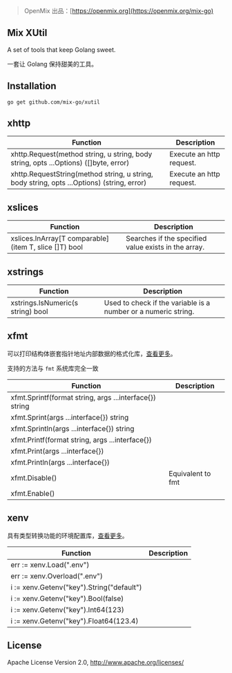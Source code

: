 > OpenMix 出品：[https://openmix.org](https://openmix.org/mix-go)

## Mix XUtil

A set of tools that keep Golang sweet.

一套让 Golang 保持甜美的工具。

## Installation

```
go get github.com/mix-go/xutil
```

## xhttp

| Function                                                                                   | Description              |  
|--------------------------------------------------------------------------------------------|--------------------------|
| xhttp.Request(method string, u string, body string, opts ...Options) ([]byte, error)       | Execute an http request. |
| xhttp.RequestString(method string, u string, body string, opts ...Options) (string, error) | Execute an http request. |

## xslices

| Function                                              | Description                                          |  
|-------------------------------------------------------|------------------------------------------------------|
| xslices.InArray[T comparable](item T, slice []T) bool | Searches if the specified value exists in the array. |

## xstrings

| Function                          | Description                                                    |  
|-----------------------------------|----------------------------------------------------------------|
| xstrings.IsNumeric(s string) bool | Used to check if the variable is a number or a numeric string. |

## xfmt

可以打印结构体嵌套指针地址内部数据的格式化库，[查看更多](xfmt/README.md)。

支持的方法与 `fmt` 系统库完全一致

| Function                                                | Description       |  
|---------------------------------------------------------|-------------------|
| xfmt.Sprintf(format string, args ...interface{}) string |                   |
| xfmt.Sprint(args ...interface{}) string                 |                   |
| xfmt.Sprintln(args ...interface{}) string               |                   |
| xfmt.Printf(format string, args ...interface{})         |                   |
| xfmt.Print(args ...interface{})                         |                   |
| xfmt.Println(args ...interface{})                       |                   |
| xfmt.Disable()                                          | Equivalent to fmt |
| xfmt.Enable()                                           |                   |

## xenv

具有类型转换功能的环境配置库，[查看更多](xenv/README.md)。

| Function                                  | Description |  
|-------------------------------------------|-------------|
| err := xenv.Load(".env")                  |             |
| err := xenv.Overload(".env")              |             |
| i := xenv.Getenv("key").String("default") |             |
| i := xenv.Getenv("key").Bool(false)       |             |
| i := xenv.Getenv("key").Int64(123)        |             |
| i := xenv.Getenv("key").Float64(123.4)    |             |

## License

Apache License Version 2.0, http://www.apache.org/licenses/
